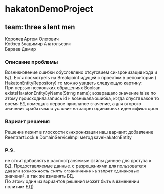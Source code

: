 # hakatonDemoProject
## team: three silent men 
Королев Артем Олегович  
Кобзев Владимир Анатольевич  
Бараев Дамир  

### Описание проблемы
Возникновение ошибки обусловлено отсутсвием синзронизации кода и БД. 
Если посмотреть на Breakpoint идущей с проектом в репозитории ( HakatonEntityRepository) то можно увидеть следующую картину:  
При первых нескольких обращениях Boolean existsHakatonEntityByName(String name); возвращало значение false по этому происходила запись id
и возникала ошибка, когда спустя какое то время БД помещала первое присланое значение, а для второго значения срабатывало условие на запрет одинаковых идентификаторов 
### Вариант решения
Решение лежит в плоскости синхронизации 
наш вариант: 
добавление ReentrantLock в DomainServiceImpl метод saveHakatonEntity  

### P.S.
не стоит добавлять в распостраняемые файлы данные для доступа к БД. Предоставляемые данные, с разрешениями для пользователя давали возможность снять ограничение на запрет одинаковых значений, а так же изменять БД.  
По этому один из вариантов решения может быть в изменении политики БД)
